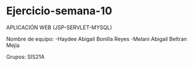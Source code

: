 # Ejercicio-semana-10
APLICACIÓN WEB (JSP-SERVLET-MYSQL)

Nombre de equipo:
-Haydee Abigail Bonilla Reyes
-Melani Abigail Beltran Mejia

Grupos:  SIS21A

